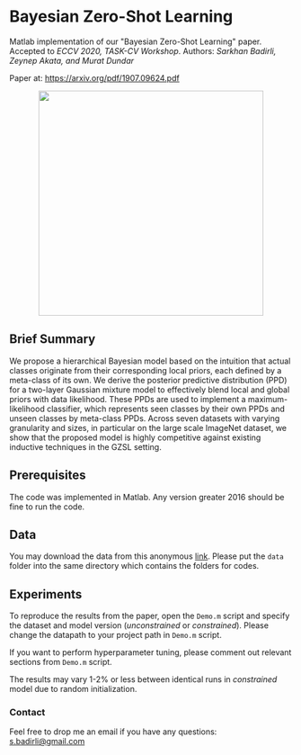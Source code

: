 # Bayesian Zero-Shot Learning

Matlab implementation of our "Bayesian Zero-Shot Learning" paper. Accepted to *ECCV 2020, TASK-CV Workshop*.
Authors: *Sarkhan Badirli, Zeynep Akata, and Murat Dundar*

Paper at: https://arxiv.org/pdf/1907.09624.pdf

<p align="center">
  <img width="400" height="400" src="Process_final.png">
</p>
<p align="justify">

## Brief Summary

We propose a hierarchical Bayesian model based on the intuition that actual classes originate from their corresponding local priors, each defined by a meta-class of its own. We derive the posterior predictive distribution (PPD) for a two-layer Gaussian mixture model to effectively blend local and global priors with data likelihood. These PPDs are used to implement a maximum-likelihood classifier, which represents seen classes by their own PPDs and unseen classes by meta-class PPDs. Across seven datasets with varying granularity and sizes, in particular on the large scale ImageNet dataset, we show that the proposed model is highly competitive against existing inductive techniques in the GZSL setting.


## Prerequisites

The code was implemented in Matlab. Any version greater 2016 should be fine to run the code.

## Data

You may download the data from this anonymous [link](https://www.dropbox.com/sh/gt6tkech0nvftk5/AADOUJc_Bty3sqOsqWHxhmULa?dl=0). Please put the `data` folder into the same directory which contains the folders for codes.


## Experiments

To reproduce the results from the paper, open the `Demo.m` script and specify the dataset and model version (*unconstrained* or *constrained*). Please change the datapath to your project path in `Demo.m` script.

If you want to perform hyperparameter tuning, please comment out relevant sections from `Demo.m` script.

The results may vary 1-2% or less between identical runs in *constrained* model due to random initialization.

### Contact

Feel free to drop me an email if you have any questions: s.badirli@gmail.com
 
